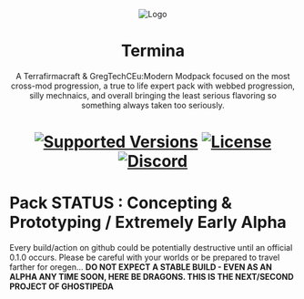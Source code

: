 <p align="center"><img src="https://github.com/user-attachments/assets/33a04cd5-6f19-4037-afdd-42002e0385c8" alt="Logo"></p>
<h1 align="center">Termina</h1>
<p align="center">A Terrafirmacraft & GregTechCEu:Modern Modpack focused on the most cross-mod progression, a true to life expert pack with webbed progression, silly mechnaics, and overall bringing the least serious flavoring so something always taken too seriously.</p>
<h1 align="center">
    <a href="https://www.curseforge.com/minecraft/mc-mods/gregtech-ce-unofficial"><img src="https://img.shields.io/badge/Available%20for-MC%201.20.1+%20-informational?style=for-the-badge" alt="Supported Versions"></a>
    <a href="https://github.com/GregTechCEu/GregTech/blob/master/LICENSE"><img src="https://img.shields.io/github/license/GregTechCEu/GregTech?style=for-the-badge" alt="License"></a>
    <a href="https://discord.gg/fkxPAq9VQp"><img src="https://img.shields.io/discord/738517355537236129?color=5464ec&label=Discord&style=for-the-badge" alt="Discord"></a>
    <br>
</h1>


# Pack STATUS : Concepting & Prototyping / Extremely Early Alpha
Every build/action on github could be potentially destructive until an official 0.1.0 occurs. Please be careful with your worlds or be prepared to travel farther for oregen...
**DO NOT EXPECT A STABLE BUILD - EVEN AS AN ALPHA ANY TIME SOON, HERE BE DRAGONS. THIS IS THE NEXT/SECOND PROJECT OF GHOSTIPEDA**
